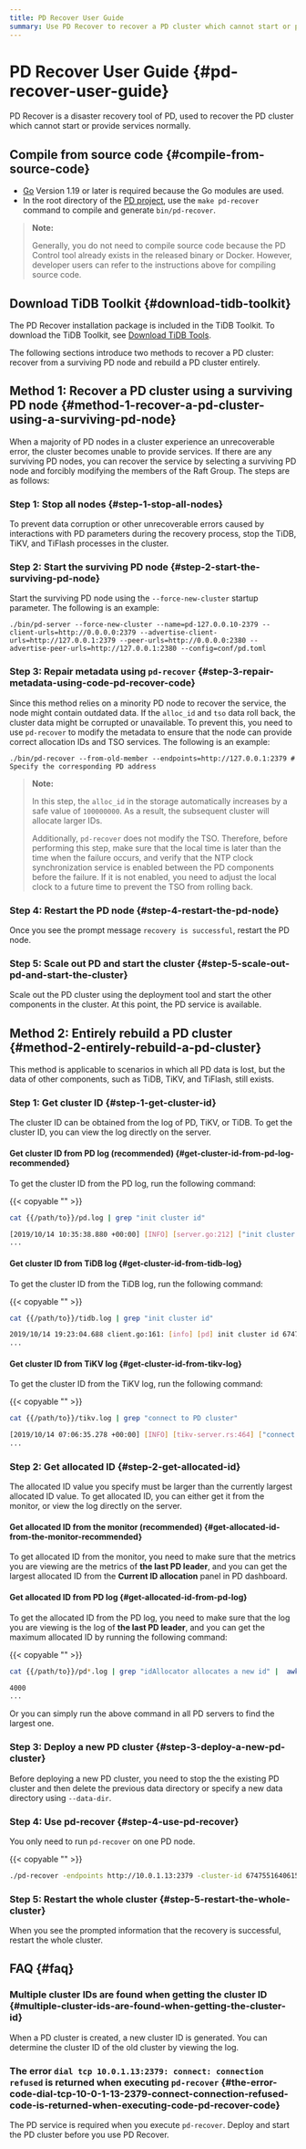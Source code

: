 ```yaml
---
title: PD Recover User Guide
summary: Use PD Recover to recover a PD cluster which cannot start or provide services normally.
---
```


# PD Recover User Guide {#pd-recover-user-guide}

PD Recover is a disaster recovery tool of PD, used to recover the PD cluster which cannot start or provide services normally.

## Compile from source code {#compile-from-source-code}

-   [Go](https://golang.org/) Version 1.19 or later is required because the Go modules are used.
-   In the root directory of the [PD project](https://github.com/pingcap/pd), use the `make pd-recover` command to compile and generate `bin/pd-recover`.

> **Note:**
>
> Generally, you do not need to compile source code because the PD Control tool already exists in the released binary or Docker. However, developer users can refer to the instructions above for compiling source code.

## Download TiDB Toolkit {#download-tidb-toolkit}

The PD Recover installation package is included in the TiDB Toolkit. To download the TiDB Toolkit, see [Download TiDB Tools](/download-ecosystem-tools.md).

The following sections introduce two methods to recover a PD cluster: recover from a surviving PD node and rebuild a PD cluster entirely.

## Method 1: Recover a PD cluster using a surviving PD node {#method-1-recover-a-pd-cluster-using-a-surviving-pd-node}

When a majority of PD nodes in a cluster experience an unrecoverable error, the cluster becomes unable to provide services. If there are any surviving PD nodes, you can recover the service by selecting a surviving PD node and forcibly modifying the members of the Raft Group. The steps are as follows:

### Step 1: Stop all nodes {#step-1-stop-all-nodes}

To prevent data corruption or other unrecoverable errors caused by interactions with PD parameters during the recovery process, stop the TiDB, TiKV, and TiFlash processes in the cluster.

### Step 2: Start the surviving PD node {#step-2-start-the-surviving-pd-node}

Start the surviving PD node using the `--force-new-cluster` startup parameter. The following is an example:

```shell
./bin/pd-server --force-new-cluster --name=pd-127.0.0.10-2379 --client-urls=http://0.0.0.0:2379 --advertise-client-urls=http://127.0.0.1:2379 --peer-urls=http://0.0.0.0:2380 --advertise-peer-urls=http://127.0.0.1:2380 --config=conf/pd.toml
```

### Step 3: Repair metadata using <code>pd-recover</code> {#step-3-repair-metadata-using-code-pd-recover-code}

Since this method relies on a minority PD node to recover the service, the node might contain outdated data. If the `alloc_id` and `tso` data roll back, the cluster data might be corrupted or unavailable. To prevent this, you need to use `pd-recover` to modify the metadata to ensure that the node can provide correct allocation IDs and TSO services. The following is an example:

```shell
./bin/pd-recover --from-old-member --endpoints=http://127.0.0.1:2379 # Specify the corresponding PD address
```

> **Note:**
>
> In this step, the `alloc_id` in the storage automatically increases by a safe value of `100000000`. As a result, the subsequent cluster will allocate larger IDs.
>
> Additionally, `pd-recover` does not modify the TSO. Therefore, before performing this step, make sure that the local time is later than the time when the failure occurs, and verify that the NTP clock synchronization service is enabled between the PD components before the failure. If it is not enabled, you need to adjust the local clock to a future time to prevent the TSO from rolling back.

### Step 4: Restart the PD node {#step-4-restart-the-pd-node}

Once you see the prompt message `recovery is successful`, restart the PD node.

### Step 5: Scale out PD and start the cluster {#step-5-scale-out-pd-and-start-the-cluster}

Scale out the PD cluster using the deployment tool and start the other components in the cluster. At this point, the PD service is available.

## Method 2: Entirely rebuild a PD cluster {#method-2-entirely-rebuild-a-pd-cluster}

This method is applicable to scenarios in which all PD data is lost, but the data of other components, such as TiDB, TiKV, and TiFlash, still exists.

### Step 1: Get cluster ID {#step-1-get-cluster-id}

The cluster ID can be obtained from the log of PD, TiKV, or TiDB. To get the cluster ID, you can view the log directly on the server.

#### Get cluster ID from PD log (recommended) {#get-cluster-id-from-pd-log-recommended}

To get the cluster ID from the PD log, run the following command:

{{< copyable "" >}}

```bash
cat {{/path/to}}/pd.log | grep "init cluster id"
```

```bash
[2019/10/14 10:35:38.880 +00:00] [INFO] [server.go:212] ["init cluster id"] [cluster-id=6747551640615446306]
...
```

#### Get cluster ID from TiDB log {#get-cluster-id-from-tidb-log}

To get the cluster ID from the TiDB log, run the following command:

{{< copyable "" >}}

```bash
cat {{/path/to}}/tidb.log | grep "init cluster id"
```

```bash
2019/10/14 19:23:04.688 client.go:161: [info] [pd] init cluster id 6747551640615446306
...
```

#### Get cluster ID from TiKV log {#get-cluster-id-from-tikv-log}

To get the cluster ID from the TiKV log, run the following command:

{{< copyable "" >}}

```bash
cat {{/path/to}}/tikv.log | grep "connect to PD cluster"
```

```bash
[2019/10/14 07:06:35.278 +00:00] [INFO] [tikv-server.rs:464] ["connect to PD cluster 6747551640615446306"]
...
```

### Step 2: Get allocated ID {#step-2-get-allocated-id}

The allocated ID value you specify must be larger than the currently largest allocated ID value. To get allocated ID, you can either get it from the monitor, or view the log directly on the server.

#### Get allocated ID from the monitor (recommended) {#get-allocated-id-from-the-monitor-recommended}

To get allocated ID from the monitor, you need to make sure that the metrics you are viewing are the metrics of **the last PD leader**, and you can get the largest allocated ID from the <strong>Current ID allocation</strong> panel in PD dashboard.

#### Get allocated ID from PD log {#get-allocated-id-from-pd-log}

To get the allocated ID from the PD log, you need to make sure that the log you are viewing is the log of **the last PD leader**, and you can get the maximum allocated ID by running the following command:

{{< copyable "" >}}

```bash
cat {{/path/to}}/pd*.log | grep "idAllocator allocates a new id" |  awk -F'=' '{print $2}' | awk -F']' '{print $1}' | sort -r -n | head -n 1
```

```bash
4000
...
```

Or you can simply run the above command in all PD servers to find the largest one.

### Step 3: Deploy a new PD cluster {#step-3-deploy-a-new-pd-cluster}

Before deploying a new PD cluster, you need to stop the the existing PD cluster and then delete the previous data directory or specify a new data directory using `--data-dir`.

### Step 4: Use pd-recover {#step-4-use-pd-recover}

You only need to run `pd-recover` on one PD node.

{{< copyable "" >}}

```bash
./pd-recover -endpoints http://10.0.1.13:2379 -cluster-id 6747551640615446306 -alloc-id 10000
```

### Step 5: Restart the whole cluster {#step-5-restart-the-whole-cluster}

When you see the prompted information that the recovery is successful, restart the whole cluster.

## FAQ {#faq}

### Multiple cluster IDs are found when getting the cluster ID {#multiple-cluster-ids-are-found-when-getting-the-cluster-id}

When a PD cluster is created, a new cluster ID is generated. You can determine the cluster ID of the old cluster by viewing the log.

### The error <code>dial tcp 10.0.1.13:2379: connect: connection refused</code> is returned when executing <code>pd-recover</code> {#the-error-code-dial-tcp-10-0-1-13-2379-connect-connection-refused-code-is-returned-when-executing-code-pd-recover-code}

The PD service is required when you execute `pd-recover`. Deploy and start the PD cluster before you use PD Recover.
